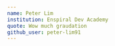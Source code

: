 ```yaml
---
name: Peter Lim
institution: Enspiral Dev Academy
quote: Wow much graudation
github_user: peter-lim91
---
```

